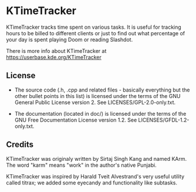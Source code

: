 # KTimeTracker

KTimeTracker tracks time spent on various tasks. It is useful for tracking hours to be billed to different clients or just to find out what percentage of your day is spent playing Doom or reading Slashdot.

There is more info about KTimeTracker at https://userbase.kde.org/KTimeTracker

## License

* The source code (.h, .cpp and related files - basically everything but the
  other bullet points in this list) is licensed under the terms of the GNU
General Public License version 2.  See LICENSES/GPL-2.0-only.txt.

* The documentation (located in doc/) is licensed under the terms of the GNU
  Free Documentation License version 1.2. See LICENSES/GFDL-1.2-only.txt.

## Credits

KTimeTracker was originaly written by Sirtaj Singh Kang and named KArm. The word "karm" means "work" in the author's native Punjabi.

KTimeTracker was inspired by Harald Tveit Alvestrand's very useful utility called titrax; we added some eyecandy and functionality like subtasks.


